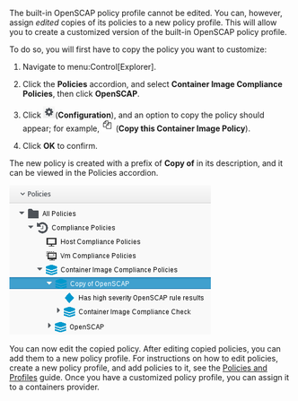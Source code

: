 The built-in OpenSCAP policy profile cannot be edited. You can, however,
assign *edited* copies of its policies to a new policy profile. This
will allow you to create a customized version of the built-in OpenSCAP
policy profile.

To do so, you will first have to copy the policy you want to customize:

1.  Navigate to menu:Control\[Explorer\].

2.  Click the **Policies** accordion, and select **Container Image
    Compliance Policies**, then click **OpenSCAP**.

3.  Click ![image](/images/1847.png)(**Configuration**), and an option
    to copy the policy should appear; for example,
    ![image](/images/1859.png) (**Copy this Container Image Policy**).

4.  Click **OK** to confirm.

The new policy is created with a prefix of **Copy of** in its
description, and it can be viewed in the Policies accordion.

![image](/images/1860-cppolicy.png)

You can now edit the copied policy. After editing copied policies, you
can add them to a new policy profile. For instructions on how to edit
policies, create a new policy profile, and add policies to it, see the
[Policies and
Profiles](https://access.redhat.com/documentation/en-us/red_hat_cloudforms/4.7/html-single/policies_and_profiles_guide)
guide. Once you have a customized policy profile, you can assign it to a
containers provider.
